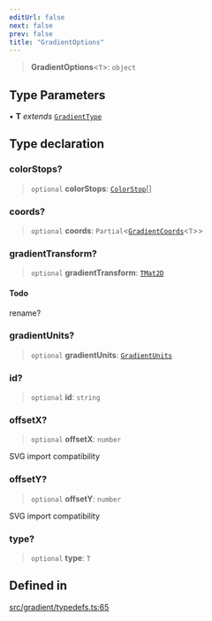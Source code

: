 ```yaml
---
editUrl: false
next: false
prev: false
title: "GradientOptions"
---
```


> **GradientOptions**\<`T`\>: `object`

## Type Parameters

• **T** *extends* [`GradientType`](/api/type-aliases/gradienttype/)

## Type declaration

### colorStops?

> `optional` **colorStops**: [`ColorStop`](/api/type-aliases/colorstop/)[]

### coords?

> `optional` **coords**: `Partial`\<[`GradientCoords`](/api/type-aliases/gradientcoords/)\<`T`\>\>

### gradientTransform?

> `optional` **gradientTransform**: [`TMat2D`](/api/type-aliases/tmat2d/)

#### Todo

rename?

### gradientUnits?

> `optional` **gradientUnits**: [`GradientUnits`](/api/type-aliases/gradientunits/)

### id?

> `optional` **id**: `string`

### offsetX?

> `optional` **offsetX**: `number`

SVG import compatibility

### offsetY?

> `optional` **offsetY**: `number`

SVG import compatibility

### type?

> `optional` **type**: `T`

## Defined in

[src/gradient/typedefs.ts:65](https://github.com/fabricjs/fabric.js/blob/c093e29e73123dafcfa091ff4d5e04e690bb796e/src/gradient/typedefs.ts#L65)
